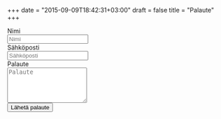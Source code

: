 +++
date = "2015-09-09T18:42:31+03:00"
draft = false
title = "Palaute"
+++

<form name="palaute" method="POST" data-netlify-recaptcha="true" data-netlify="true" action="/kiitos-palautteesta/">
    <div class="field is-horizontal">
        <div class="field-label is-normal">
            <label class="label">Nimi</label>
        </div>
        <div class="field-body">
            <div class="field">
                <div class="control">
                    <input name="nimi" class="input" type="text" placeholder="Nimi">
                </div>
            </div>
        </div>
    </div>
    <div class="field is-horizontal">
        <div class="field-label is-normal">
            <label class="label">Sähköposti</label>
        </div>
        <div class="field-body">
            <div class="field">
                <div class="control">
                    <input name="email" class="input" type="text" placeholder="Sähköposti">
                </div>
            </div>
        </div>
    </div>
    <div class="field is-horizontal">
        <div class="field-label is-normal">
            <label class="label">Palaute</label>
        </div>
        <div class="field-body">
            <div class="field">
                <div class="control">
                    <textarea rows="5" class="textarea" type="text" placeholder="Palaute"></textarea>
                </div>
            </div>
        </div>
    </div>
    <div class="field is-horizontal">
        <div class="field-label">
            <!-- Left empty for spacing -->
        </div>
        <div class="field-body">
            <div class="field">
                <div class="control">
                    <button type="submit" class="button is-primary">Lähetä palaute</button>
                </div>
            </div>
            <div data-netlify-recaptcha="true"></div>
        </div>
    </div>
</form>